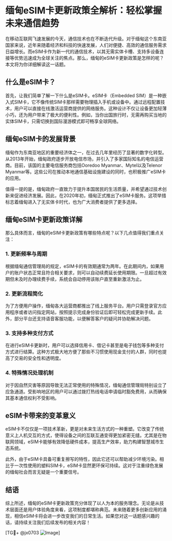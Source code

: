 # 缅甸eSIM卡更新政策全解析：轻松掌握未来通信趋势

在移动互联网飞速发展的今天，通信技术也在不断迭代升级。对于缅甸这个东南亚国家来说，近年来随着经济和科技的快速发展，人们对便捷、高效的通信服务需求日益增长。而eSIM卡作为新一代的通信技术，以其无需实体卡槽、支持多设备连接等优势迅速成为全球关注的焦点。那么，缅甸的eSIM卡更新政策是怎样的呢？本文将为你详细解读这一话题。

## 什么是eSIM卡？

首先，让我们简单了解一下什么是eSIM卡。eSIM卡（Embedded SIM）是一种嵌入式SIM卡，它不像传统SIM卡那样需要物理插入手机或设备中。通过远程配置技术，用户可以直接在线激活运营商提供的网络服务。这种设计不仅让设备更加轻薄小巧，还为用户带来了极大的便利性。例如，当你出国旅行时，无需再购买当地的实体SIM卡，只需切换到国际漫游模式即可畅享全球网络。

## 缅甸eSIM卡的发展背景

缅甸作为东南亚地区的重要经济体之一，在过去几年里经历了显著的数字化转型。从2013年开始，缅甸政府逐步开放电信市场，并引入了多家国际知名的电信运营商。目前，该国的主要电信服务商包括Ooredoo Myanmar、Mytel以及Telenor Myanmar等。这些公司在推动本地通信基础设施建设的同时，也积极推广eSIM卡的应用。

值得一提的是，缅甸政府一直致力于提升本国居民的生活质量，并希望通过技术创新来促进经济发展。因此，在2020年初，缅甸正式推出了eSIM卡服务。这项举措标志着缅甸进入了无实体卡时代，也为广大消费者提供了更多选择。

## 缅甸eSIM卡更新政策详解

那么具体而言，缅甸的eSIM卡更新政策有哪些特点呢？以下几点值得我们重点关注：

### 1. 更新频率与周期
根据缅甸通信管理局的规定，eSIM卡的有效期通常为两年。在此期间内，如果用户的账户状态正常且符合相关要求，则可以自动续费延长使用期限。一旦超过有效期但未及时办理续费手续，系统会自动停用该账户直至重新激活为止。

### 2. 更新流程简化
为了方便用户操作，缅甸各大运营商都推出了线上服务平台。用户只需登录官方应用程序或者访问指定网站，按照提示完成身份验证后即可轻松完成更新手续。此外，部分平台还支持语音客服功能，以便解答客户的疑问并协助解决问题。

### 3. 支持多种支付方式
在进行eSIM卡更新时，用户可以选择信用卡、借记卡甚至是电子钱包等多种支付方式进行结算。这种方式极大地方便了那些不习惯使用现金支付的人群，同时也提高了交易的安全性和透明度。

### 4. 特殊情况处理机制
对于因自然灾害等原因导致无法正常使用的特殊情况，缅甸通信管理局特别设立了应急通道。受影响地区的用户可以通过拨打热线电话申请临时豁免费用，从而确保其基本通信权利不受影响。

## eSIM卡带来的变革意义

eSIM卡不仅仅是一项技术革新，更是对未来生活方式的一种重塑。它改变了传统意义上人机交互的方式，使得设备之间的互联互通变得更加紧密无缝。尤其是在物联网领域，eSIM卡能够有效降低硬件成本，提高生产效率，助力构建智慧城市生态系统。

此外，由于eSIM卡具备可重复擦写的特性，因此它还可以帮助减少环境污染。相比于一次性使用的塑料SIM卡，eSIM卡显然更环保可持续。这对于注重绿色发展的缅甸社会而言无疑是一个重要信号。

## 结语

综上所述，缅甸的eSIM卡更新政策充分体现了以人为本的服务理念。无论是从技术层面还是用户体验角度来看，这项制度都堪称典范。未来随着更多创新应用的涌现，相信eSIM卡将会进一步改变我们的日常生活。如果您对这一话题感兴趣的话，请持续关注我们后续发布的相关内容！

[TG💪+ @jx0703 ![Image](https://github.com/user-attachments/assets/dbca1d08-cadb-493c-b0ec-ad6f7a83f270)]